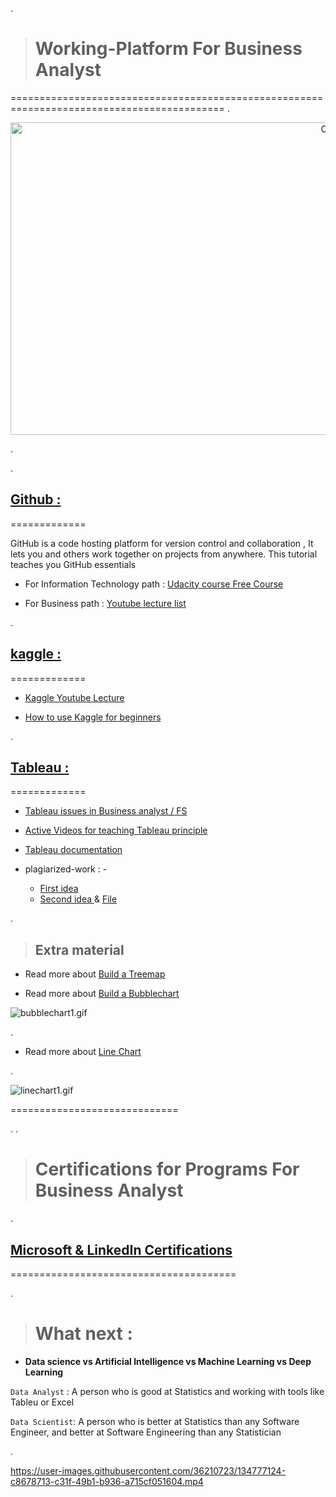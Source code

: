 .





> # Working-Platform For Business Analyst


===========================================================================================
.



<p  align="center"><img src="https://media.giphy.com/media/SWoSkN6DxTszqIKEqv/giphy.gif" alt="Coder GIF" width="1044" height="500">
 
 
 
 .
 


.


## [Github :](https://github.com/nancyalaswad90)



=============



GitHub is a code hosting platform for version control and collaboration , It lets you and others work together on projects from anywhere. This tutorial teaches you GitHub essentials
 
 
 

- For Information Technology path : [Udacity course Free Course](https://classroom.udacity.com/courses/ud123) 


- For Business  path :   [Youtube lecture list ](https://www.youtube.com/watch?v=04aTE-T40eU&list=PLVvPFH7DSPJOdIQmByxQ9bRWXdF-hNZ-e)





.


## [kaggle  :](https://www.kaggle.com/nancyalaswad90)



=============


- [Kaggle Youtube Lecture ](https://www.youtube.com/watch?v=aIus8si_Et0&list=LL&index=1&t=8s)

- [How to use Kaggle for beginners](https://www.youtube.com/watch?v=e_4NJCjAJFE&list=LL&index=2)


.


## [Tableau  :](https://public.tableau.com/app/profile/nancy.al.aswadhttps://public.tableau.com/app/profile/nancy.al.aswad)



=============



- [Tableau issues in Business analyst / FS](https://www.youtube.com/watch?v=MLn_iZgP-80&list=PLVvPFH7DSPJO_gZLO77r2107ufjpcQPsh)


- [Active Videos for teaching Tableau principle ](https://public.tableau.com/en-us/s/resources)



- [Tableau documentation ](https://help.tableau.com/v2020.2/pro/desktop/en-us/datasource_datamodel_whatschanged.htm)


-  plagiarized-work : - 

    -  [First idea ](https://www.youtube.com/watch?v=zfjsMoRbW-8)
    - [Second idea ](https://public.tableau.com/app/profile/bandar.alrasheed)  & [File](https://docs.google.com/document/d/1d8WjbOyRQs5hdx48BG9m7lo4AD64z8-B/edit)







.


> ## Extra material 


- Read more about  [Build a Treemap](https://help.tableau.com/current/pro/desktop/en-us/buildexamples_treemap.htm#:~:text=Use%20treemaps%20to%20display%20data,in%20a%20visually%20attractive%20format.)





- Read more about  [Build a Bubblechart](https://udacity-reviews-uploads.s3.us-west-2.amazonaws.com/_attachments/399095/1596392753/bubblechart1.gif)


![bubblechart1.gif](https://udacity-reviews-uploads.s3.us-west-2.amazonaws.com/_attachments/399095/1596392753/bubblechart1.gif)

.



- Read more about  [ Line Chart](https://help.tableau.com/current/pro/desktop/en-us/buildexamples_line.htm)

.


![linechart1.gif](https://udacity-reviews-uploads.s3.us-west-2.amazonaws.com/_attachments/399095/1596392619/linechart1.gif)










=============================

.
.


> # Certifications for Programs For Business Analyst



.


##  **[Microsoft & LinkedIn  Certifications](https://www.elmin7a.com/free-courses-offered-by-microsoft-and-linkedin-with-free-certificates/)**



=======================================





.


> # What next :  
 
 
 
 
- **Data science vs Artificial Intelligence vs Machine Learning vs Deep Learning**



`Data Analyst` :  A person who is good  at Statistics and  working with tools like Tableu or Excel

`Data Scientist`: A person who is better at Statistics than any Software Engineer, and better at Software Engineering than any Statistician




.


https://user-images.githubusercontent.com/36210723/134777124-c8678713-c31f-49b1-b936-a715cf051604.mp4


